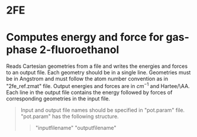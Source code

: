 # 2FE
Computes energy and force for gas-phase 2-fluoroethanol
=======================================================
Reads Cartesian geometries from a file and writes the energies and forces to an output file.
Each geometry should be in a single line.
Geometries must be in Angstrom and must follow the atom number convention as in "2fe_ref.zmat" file.
Output energies and forces are in $cm^{-1}$ and Hartee/\AA. 
Each line in the output file contains the energy followed by forces of corresponding geometries in the input file. 
> Input and output file names should be specified in "pot.param" file.
> "pot.param" has the following structure.
>> "inputfilename"
>> "outputfilename"
